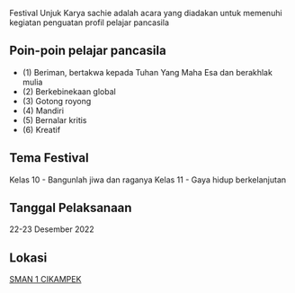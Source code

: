 
<!-- ![Banner](https://github.com/RPLSaci/Event_Osis/raw/main/events/event/classmeet2022.png) -->

Festival Unjuk Karya sachie adalah acara yang diadakan untuk memenuhi kegiatan penguatan profil pelajar pancasila

## Poin-poin pelajar pancasila
- (1) Beriman, bertakwa kepada Tuhan Yang Maha Esa dan berakhlak mulia
- (2) Berkebinekaan global
- (3) Gotong royong 
- (4) Mandiri 
- (5) Bernalar kritis
- (6) Kreatif


## Tema Festival
Kelas 10 - Bangunlah jiwa dan raganya
Kelas 11 - Gaya hidup berkelanjutan


## Tanggal Pelaksanaan
22-23 Desember 2022


## Lokasi
[SMAN 1 CIKAMPEK](https://sman1cikampek.sch.id)